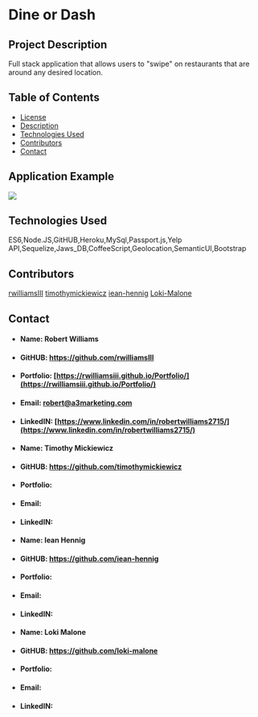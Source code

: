 # Dine or Dash

## <h2 id="#description">Project Description</h2>
Full stack application that allows users to "swipe" on restaurants that are around any desired location. 

## Table of Contents

* <a href="#license">License</a>
* <a href="#description">Description</a>
* <a href="#technology">Technologies Used</a>
* <a href="#contributors">Contributors</a>
* <a href="#contact">Contact</a>

## <h2 id="example">Application Example</h2>
<img src="assets/application-example.gif">
    
## <h2 id="technology">Technologies Used</h2>
ES6,Node.JS,GitHUB,Heroku,MySql,Passport.js,Yelp API,Sequelize,Jaws_DB,CoffeeScript,Geolocation,SemanticUI,Bootstrap

## <h2 id="contributors">Contributors</h2>
[rwilliamsIII](rwilliamsIII)
[timothymickiewicz](timothymickiewicz)
[iean-hennig](iean-hennig)
[Loki-Malone](Loki-Malone)

## <h2 id="contact">Contact</h2>

* #### Name: Robert Williams
* #### GitHUB: https://github.com/rwilliamsIII
* #### Portfolio: [https://rwilliamsiii.github.io/Portfolio/](https://rwilliamsiii.github.io/Portfolio/)
* #### Email: robert@a3marketing.com
* #### LinkedIN: [https://www.linkedin.com/in/robertwilliams2715/](https://www.linkedin.com/in/robertwilliams2715/)

* #### Name: Timothy Mickiewicz
* #### GitHUB: https://github.com/timothymickiewicz
* #### Portfolio: []()
* #### Email: 
* #### LinkedIN:

* #### Name: Iean Hennig
* #### GitHUB: https://github.com/iean-hennig
* #### Portfolio: []()
* #### Email: 
* #### LinkedIN:

* #### Name: Loki Malone
* #### GitHUB: https://github.com/loki-malone
* #### Portfolio: []()
* #### Email: 
* #### LinkedIN: